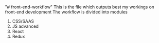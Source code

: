 "# front-end-workflow" 
This is the file which outputs best my workings on front-end development
The workflow is divided into modules
1. CSS/SAAS
2. JS advanced
3. React
4. Redux

